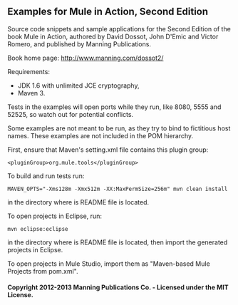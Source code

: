 Examples for Mule in Action, Second Edition
-------------------------------------------

Source code snippets and sample applications for the Second Edition of the book Mule in Action, authored by David Dossot, John D'Emic and Victor Romero, and published by Manning Publications.

Book home page: http://www.manning.com/dossot2/


Requirements:

- JDK 1.6 with unlimited JCE cryptography,
- Maven 3.

Tests in the examples will open ports while they run, like 8080, 5555 and 52525, so watch out for potential conflicts. 

Some examples are not meant to be run, as they try to bind to fictitious host names. These examples are not included in the POM hierarchy.

First, ensure that Maven's setting.xml file contains this plugin group:

    <pluginGroup>org.mule.tools</pluginGroup>

To build and run tests run:

    MAVEN_OPTS="-Xms128m -Xmx512m -XX:MaxPermSize=256m" mvn clean install

in the directory where is README file is located.


To open projects in Eclipse, run:

    mvn eclipse:eclipse

in the directory where is README file is located, then import the generated projects in Eclipse.

To open projects in Mule Studio, import them as "Maven-based Mule Projects from pom.xml".

#### Copyright 2012-2013 Manning Publications Co. - Licensed under the MIT License.
